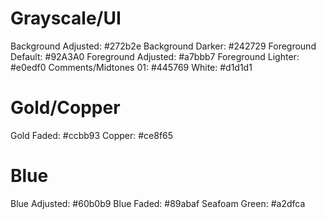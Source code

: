 # Grayscale/UI 
Background Adjusted: #272b2e
Background Darker: #242729
Foreground Default: #92A3A0
Foreground Adjusted: #a7bbb7
Foreground Lighter: #e0edf0
Comments/Midtones 01: #445769
White: #d1d1d1

# Gold/Copper
Gold Faded: #ccbb93
Copper: #ce8f65

# Blue
Blue Adjusted: #60b0b9
Blue Faded: #89abaf
Seafoam Green: #a2dfca
